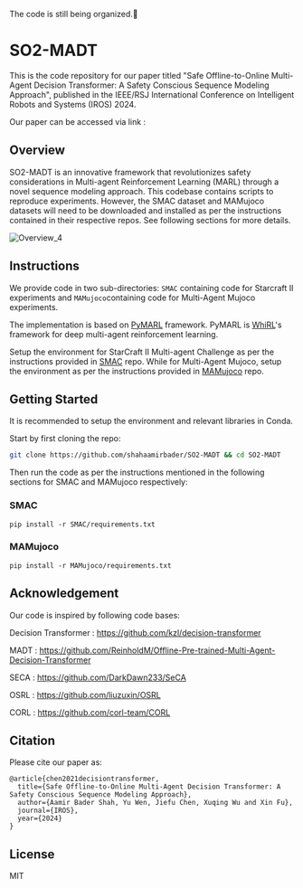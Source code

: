 The code is still being organized.🚧

# SO2-MADT

This is the code repository for our paper titled "Safe Offline-to-Online Multi-Agent Decision Transformer: A Safety
Conscious Sequence Modeling Approach", published in the IEEE/RSJ International Conference on Intelligent Robots and Systems (IROS) 2024.

Our paper can be accessed via link : 

## Overview 

SO2-MADT is an innovative framework that revolutionizes safety considerations in Multi-agent Reinforcement Learning (MARL) through a novel sequence modeling approach. This codebase contains scripts to reproduce experiments. However, the SMAC dataset and MAMujoco datasets will need to be downloaded and installed as per the instructions contained in their respective repos. See following sections for more details. 

![Overview_4](https://github.com/user-attachments/assets/87cdb95f-aafa-43cc-aec9-2616a5f4769e)



## Instructions

We provide code in two sub-directories: `SMAC` containing code for Starcraft II experiments and `MAMujoco`containing code for Multi-Agent Mujoco experiments. 

The implementation is based on [PyMARL](https://github.com/oxwhirl/pymarl) framework. PyMARL is [WhiRL](http://whirl.cs.ox.ac.uk)'s framework for deep multi-agent reinforcement learning. 

Setup the environment for StarCraft II Multi-agent Challenge as per the instructions provided in [SMAC](https://github.com/oxwhirl/smac) repo. While for Multi-Agent Mujoco, setup the environment as per the instructions provided in [MAMujoco](https://github.com/schroederdewitt/multiagent_mujoco) repo. 

## Getting Started

It is recommended to setup the environment and relevant libraries in Conda. 

Start by first cloning the repo:
```bash
git clone https://github.com/shahaamirbader/SO2-MADT && cd SO2-MADT
```
Then run the code as per the instructions mentioned in the following sections for SMAC and MAMujoco respectively: 

### SMAC
```
pip install -r SMAC/requirements.txt
```
### MAMujoco
```
pip install -r MAMujoco/requirements.txt
```

## Acknowledgement

Our code is inspired by following code bases:

Decision Transformer : https://github.com/kzl/decision-transformer

MADT : https://github.com/ReinholdM/Offline-Pre-trained-Multi-Agent-Decision-Transformer

SECA : https://github.com/DarkDawn233/SeCA

OSRL : https://github.com/liuzuxin/OSRL

CORL : https://github.com/corl-team/CORL

## Citation

Please cite our paper as:

```
@article{chen2021decisiontransformer,
  title={Safe Offline-to-Online Multi-Agent Decision Transformer: A Safety Conscious Sequence Modeling Approach},
  author={Aamir Bader Shah, Yu Wen, Jiefu Chen, Xuqing Wu and Xin Fu},
  journal={IROS},
  year={2024}
}
```

## License

MIT


